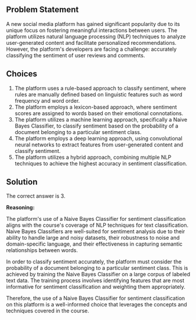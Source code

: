 ## Problem Statement

A new social media platform has gained significant popularity due to its unique focus on fostering meaningful interactions between users. The platform utilizes natural language processing (NLP) techniques to analyze user-generated content and facilitate personalized recommendations. However, the platform's developers are facing a challenge: accurately classifying the sentiment of user reviews and comments.

## Choices

1. The platform uses a rule-based approach to classify sentiment, where rules are manually defined based on linguistic features such as word frequency and word order.
2. The platform employs a lexicon-based approach, where sentiment scores are assigned to words based on their emotional connotations.
3. The platform utilizes a machine learning approach, specifically a Naive Bayes Classifier, to classify sentiment based on the probability of a document belonging to a particular sentiment class.
4. The platform employs a deep learning approach, using convolutional neural networks to extract features from user-generated content and classify sentiment.
5. The platform utilizes a hybrid approach, combining multiple NLP techniques to achieve the highest accuracy in sentiment classification.

## Solution

The correct answer is 3.

**Reasoning:**

The platform's use of a Naive Bayes Classifier for sentiment classification aligns with the course's coverage of NLP techniques for text classification. Naive Bayes Classifiers are well-suited for sentiment analysis due to their ability to handle large and noisy datasets, their robustness to noise and domain-specific language, and their effectiveness in capturing semantic relationships between words.

In order to classify sentiment accurately, the platform must consider the probability of a document belonging to a particular sentiment class. This is achieved by training the Naive Bayes Classifier on a large corpus of labeled text data. The training process involves identifying features that are most informative for sentiment classification and weighting them appropriately.

Therefore, the use of a Naive Bayes Classifier for sentiment classification on this platform is a well-informed choice that leverages the concepts and techniques covered in the course.